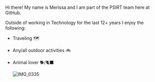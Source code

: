 

Hi there! My name is Merissa and I am part of the PSIRT team here at GitHub.

Outside of working in Technology for the last 12+ years I enjoy the following:

- Traveling 🗺
- Any/all outdoor activities 🚲
- Animal lover 🐕/:black_cat:

  
  ![IMG_0335](https://user-images.githubusercontent.com/83090895/122442132-3b1b6200-cf6c-11eb-98e1-7f1f1e063238.JPG)
<!--
**iheartuofm/iheartuofm** is a ✨ _special_ ✨ repository because its `README.md` (this file) appears on your GitHub profile.

Here are some ideas to get you started:

- 🔭 I’m currently working on ...
- 🌱 I’m currently learning ...
- 👯 I’m looking to collaborate on ...
- 🤔 I’m looking for help with ...
- 💬 Ask me about ...
- 📫 How to reach me: ...
- 😄 Pronouns: ...
- ⚡ Fun fact: ...
-->
